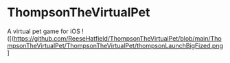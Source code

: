 # ThompsonTheVirtualPet
A virtual pet game for iOS
!([(https://github.com/ReeseHatfield/ThompsonTheVirtualPet/blob/main/ThompsonTheVirtualPet/ThompsonTheVirtualPet/thompsonLaunchBigFized.png]
